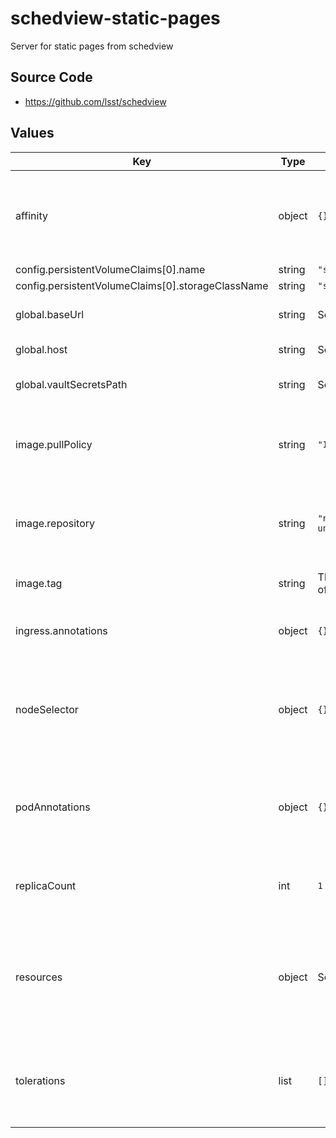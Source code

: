 # schedview-static-pages

Server for static pages from schedview

## Source Code

* <https://github.com/lsst/schedview>

## Values

| Key | Type | Default | Description |
|-----|------|---------|-------------|
| affinity | object | `{}` | Affinity rules for the schedview-static-pages deployment pod |
| config.persistentVolumeClaims[0].name | string | `"sdf-data-rubin"` |  |
| config.persistentVolumeClaims[0].storageClassName | string | `"sdf-data-rubin"` |  |
| global.baseUrl | string | Set by Argo CD | Base URL for the environment |
| global.host | string | Set by Argo CD | Host name for ingress |
| global.vaultSecretsPath | string | Set by Argo CD | Base path for Vault secrets |
| image.pullPolicy | string | `"IfNotPresent"` | Pull policy for the schedview-static-pages image |
| image.repository | string | `"nginxinc/nginx-unprivileged"` | Image to use in the schedview-static-pages deployment |
| image.tag | string | The appVersion of the chart | Tag of image to use |
| ingress.annotations | object | `{}` | Additional annotations for the ingress rule |
| nodeSelector | object | `{}` | Node selection rules for the schedview-static-pages deployment pod |
| podAnnotations | object | `{}` | Annotations for the schedview-static-pages deployment pod |
| replicaCount | int | `1` | Number of web deployment pods to start |
| resources | object | See `values.yaml` | Resource limits and requests for the schedview-static-pages deployment pod |
| tolerations | list | `[]` | Tolerations for the schedview-static-pages deployment pod |
